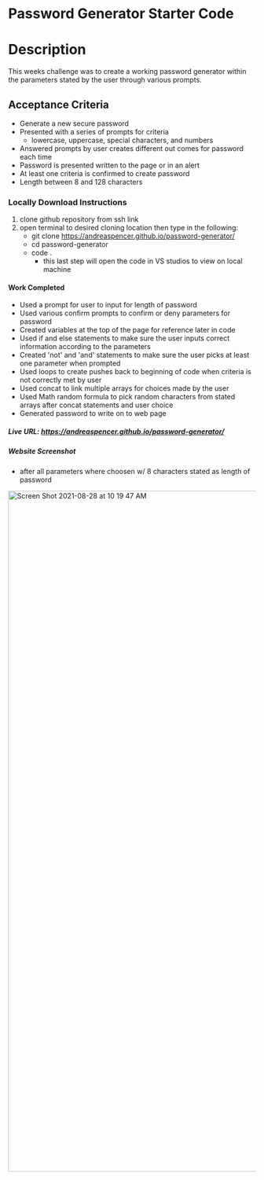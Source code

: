 # Password Generator Starter Code
# Description
This weeks challenge was to create a working password generator within the parameters stated by the user through various prompts.

## Acceptance Criteria 
* Generate a new secure password
* Presented with a series of prompts for criteria 
    - lowercase, uppercase, special characters, and numbers
* Answered prompts by user creates different out comes for password each time
* Password is presented written to the page or in an alert
* At least one criteria is confirmed to create password
* Length between 8 and 128 characters

### Locally Download Instructions
1. clone github repository from ssh link
2. open terminal to desired cloning location then type in the following:
    * git clone https://andreaspencer.github.io/password-generator/
    * cd password-generator
    * code .
        - this last step will open the code in VS studios to view on local machine

#### Work Completed
* Used a prompt for user to input for length of password
* Used various confirm prompts to confirm or deny parameters for password
* Created variables at the top of the page for reference later in code
* Used if and else statements to make sure the user inputs correct information according to the parameters
* Created 'not' and 'and' statements to make sure the user picks at least one parameter when prompted
* Used loops to create pushes back to beginning of code when criteria is not correctly met by user
* Used concat to link multiple arrays for choices made by the user
* Used Math random formula to pick random characters from stated arrays after concat statements and user choice
* Generated password to write on to web page

##### Live URL: https://andreaspencer.github.io/password-generator/

##### Website Screenshot 
* after all parameters where choosen w/ 8 characters stated as length of password
<img width="1386" alt="Screen Shot 2021-08-28 at 10 19 47 AM" src="https://user-images.githubusercontent.com/87836575/131225871-6d1fce91-5519-4ce7-b9d5-325ae2ef5818.png">
